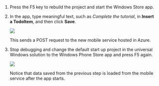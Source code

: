 
1. Press the F5 key to rebuild the project and start the Windows Store app.
2. In the app, type meaningful text, such as *Complete the tutorial*, in **Insert a TodoItem**, and then click **Save**.
   
    ![](./media/mobile-services-windows-universal-test-app/mobile-quickstart-startup.png)
   
    This sends a POST request to the new mobile service hosted in Azure.
3. Stop debugging and change the default start up project in the universal Windows solution to the Windows Phone Store app and press F5 again.
   
    ![](./media/mobile-services-windows-universal-test-app/mobile-quickstart-completed-wp8.png)
   
    Notice that data saved from the previous step is loaded from the mobile service after the app starts.

